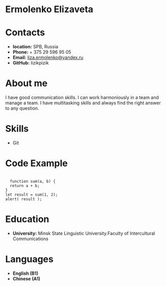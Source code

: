 # Ermolenko Elizaveta
# Contacts
  - **location:** SPB, Russia
  - **Phone:** + 375 29 596 95 05
  - **Email:** liza.ermolenko@yandex.ru
  - **GitHub:** lizikpizik

# About me

  I have good communication skills. I can work harmoniously in a team and manage a team. I have multitasking skills and always find the right answer to any question.
# Skills
  - Git
# Code Example
```

  function sum(a, b) {
  return a + b;
}
let result = sum(1, 2);
alert( result );

```
# Education
  - **University:** Minsk State Linguistic University.Faculty of Intercultural Communications
# Languages
  - **English (B1)**
  - **Chinese (A1)**
